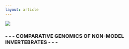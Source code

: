 ```yaml
---
layout: article
---
```



![](https://i.imgur.com/KMVYY8O.png)  


### - - - COMPARATIVE GENOMICS OF NON-MODEL INVERTEBRATES - - -

